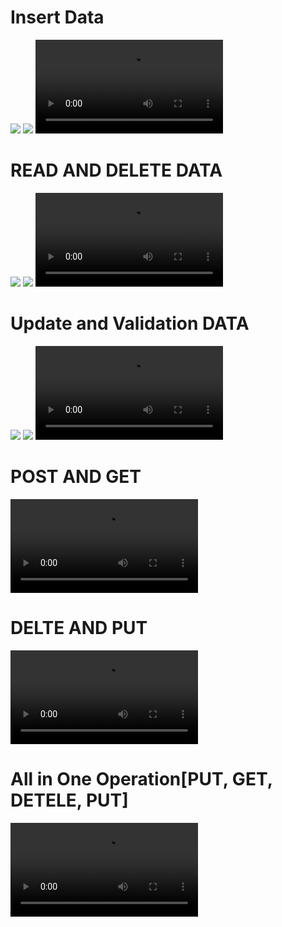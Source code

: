 <h1> Insert Data </h1>
<img src ="https://github.com/user-attachments/assets/8e635c2c-70bc-4dce-84fe-bbfe34b3ee2f">
<img src ="https://github.com/user-attachments/assets/1a1d6964-c699-4435-8750-3e1bc5b03dfb">

<video src="https://github.com/user-attachments/assets/b9738458-36b2-4a97-afa1-efcc5c15b99a">
</video

#

<h1> READ AND DELETE DATA</h1>

<img src ="https://github.com/user-attachments/assets/d9b40360-d52a-444a-80c4-f8e0c4e0017c">
<img src ="https://github.com/user-attachments/assets/7fbbc3f7-0ad8-4b86-b2e5-88f5da91d0fc">

<video src="https://github.com/user-attachments/assets/67170b56-1d35-4569-9f29-04251fdd9319">
</video>


#

<h1> Update and Validation DATA</h1>



<img src ="https://github.com/user-attachments/assets/f4608fc2-a1bb-4e7b-907d-ed61a612022a">
<img src ="https://github.com/user-attachments/assets/91ee37f3-819d-499d-9774-89dd090a315e">

<video src="https://github.com/user-attachments/assets/43371034-c8fd-4dd4-ad58-2dcc260b27b7">
</video>

#
<h1>POST AND GET </h1>
<video src="https://github.com/user-attachments/assets/ab315340-4071-4280-b65a-4dacf1d1804a">
</video>

#
<h1>DELTE AND PUT</h1>
<video src=""></video>

#
<h1>All in One Operation[PUT, GET, DETELE, PUT]</h1>
<video src="https://github.com/user-attachments/assets/2f9149dc-17a7-417d-b69e-e127f559d3ab"></video>





